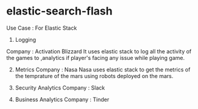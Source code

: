 # elastic-search-flash

Use Case : For Elastic Stack

1. Logging

  Company : Activation Blizzard 
  It uses elastic stack to log all the activity of the games to ,analytics if player's facing any issue while playing game.
  
2. Metrics
  Company : Nasa
  Nasa uses elastic stack to get the metrics of the temprature of the mars using robots deployed on the mars.
  
3. Security Analytics
  Company : Slack
  
4. Business Analytics
  Company : Tinder
  
